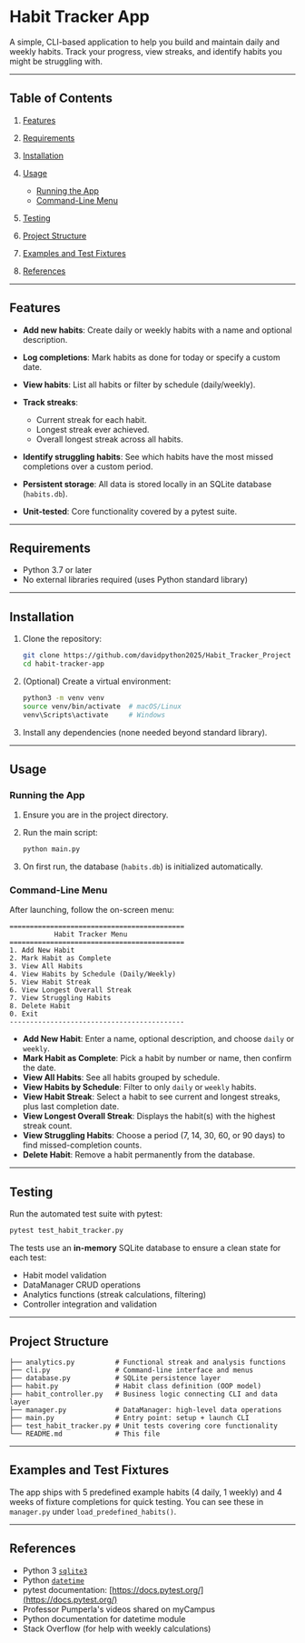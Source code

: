 # Habit Tracker App

A simple, CLI-based application to help you build and maintain daily and weekly habits. Track your progress, view streaks, and identify habits you might be struggling with.

---

## Table of Contents

1. [Features](#features)
2. [Requirements](#requirements)
3. [Installation](#installation)
4. [Usage](#usage)

   * [Running the App](#running-the-app)
   * [Command-Line Menu](#command-line-menu)
5. [Testing](#testing)
6. [Project Structure](#project-structure)
7. [Examples and Test Fixtures](#examples-and-test-fixtures)
8. [References](#references)

---

## Features

* **Add new habits**: Create daily or weekly habits with a name and optional description.
* **Log completions**: Mark habits as done for today or specify a custom date.
* **View habits**: List all habits or filter by schedule (daily/weekly).
* **Track streaks**:

  * Current streak for each habit.
  * Longest streak ever achieved.
  * Overall longest streak across all habits.
* **Identify struggling habits**: See which habits have the most missed completions over a custom period.
* **Persistent storage**: All data is stored locally in an SQLite database (`habits.db`).
* **Unit-tested**: Core functionality covered by a pytest suite.

---

## Requirements

* Python 3.7 or later
* No external libraries required (uses Python standard library)

---

## Installation

1. Clone the repository:

   ```bash
   git clone https://github.com/davidpython2025/Habit_Tracker_Project
   cd habit-tracker-app
   ```
2. (Optional) Create a virtual environment:

   ```bash
   python3 -m venv venv
   source venv/bin/activate  # macOS/Linux
   venv\Scripts\activate     # Windows
   ```
3. Install any dependencies (none needed beyond standard library).

---

## Usage

### Running the App

1. Ensure you are in the project directory.
2. Run the main script:

   ```bash
   python main.py
   ```
3. On first run, the database (`habits.db`) is initialized automatically.

### Command-Line Menu

After launching, follow the on-screen menu:

```
===========================================
           Habit Tracker Menu
===========================================
1. Add New Habit
2. Mark Habit as Complete
3. View All Habits
4. View Habits by Schedule (Daily/Weekly)
5. View Habit Streak
6. View Longest Overall Streak
7. View Struggling Habits
8. Delete Habit
0. Exit
-------------------------------------------
```

* **Add New Habit**: Enter a name, optional description, and choose `daily` or `weekly`.
* **Mark Habit as Complete**: Pick a habit by number or name, then confirm the date.
* **View All Habits**: See all habits grouped by schedule.
* **View Habits by Schedule**: Filter to only `daily` or `weekly` habits.
* **View Habit Streak**: Select a habit to see current and longest streaks, plus last completion date.
* **View Longest Overall Streak**: Displays the habit(s) with the highest streak count.
* **View Struggling Habits**: Choose a period (7, 14, 30, 60, or 90 days) to find missed-completion counts.
* **Delete Habit**: Remove a habit permanently from the database.

---

## Testing

Run the automated test suite with pytest:

```bash
pytest test_habit_tracker.py
```

The tests use an **in-memory** SQLite database to ensure a clean state for each test:

* Habit model validation
* DataManager CRUD operations
* Analytics functions (streak calculations, filtering)
* Controller integration and validation

---

## Project Structure

```
├── analytics.py          # Functional streak and analysis functions
├── cli.py                # Command-line interface and menus
├── database.py           # SQLite persistence layer
├── habit.py              # Habit class definition (OOP model)
├── habit_controller.py   # Business logic connecting CLI and data layer
├── manager.py            # DataManager: high-level data operations
├── main.py               # Entry point: setup + launch CLI
├── test_habit_tracker.py # Unit tests covering core functionality
└── README.md             # This file
```

---

## Examples and Test Fixtures

The app ships with 5 predefined example habits (4 daily, 1 weekly) and 4 weeks of fixture completions for quick testing. You can see these in `manager.py` under `load_predefined_habits()`.

---


## References

* Python 3 [`sqlite3`](https://docs.python.org/3/library/sqlite3.html)
* Python [`datetime`](https://docs.python.org/3/library/datetime.html)
* pytest documentation: [https://docs.pytest.org/](https://docs.pytest.org/)
* Professor Pumperla's videos shared on myCampus
* Python documentation for datetime module
* Stack Overflow (for help with weekly calculations)
